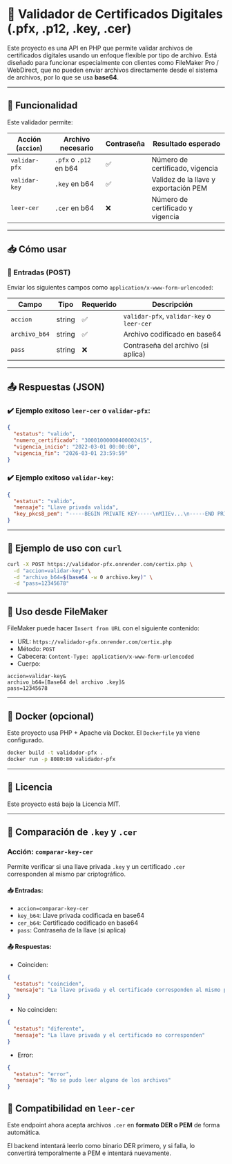 # 🔐 Validador de Certificados Digitales (.pfx, .p12, .key, .cer)

Este proyecto es una API en PHP que permite validar archivos de certificados digitales usando un enfoque flexible por tipo de archivo. Está diseñado para funcionar especialmente con clientes como FileMaker Pro / WebDirect, que no pueden enviar archivos directamente desde el sistema de archivos, por lo que se usa **base64**.

---

## 🚀 Funcionalidad

Este validador permite:

| Acción (`accion`)   | Archivo necesario       | Contraseña | Resultado esperado                          |
|---------------------|-------------------------|------------|---------------------------------------------|
| `validar-pfx`       | `.pfx` o `.p12` en b64   | ✅         | Número de certificado, vigencia             |
| `validar-key`       | `.key` en b64            | ✅         | Validez de la llave y exportación PEM       |
| `leer-cer`          | `.cer` en b64            | ❌         | Número de certificado y vigencia            |

---

## 📥 Cómo usar

### 🔐 Entradas (POST)

Enviar los siguientes campos como `application/x-www-form-urlencoded`:

| Campo           | Tipo     | Requerido | Descripción                                  |
|------------------|----------|-----------|----------------------------------------------|
| `accion`         | string   | ✅        | `validar-pfx`, `validar-key` o `leer-cer`     |
| `archivo_b64`    | string   | ✅        | Archivo codificado en base64                  |
| `pass`           | string   | ❌        | Contraseña del archivo (si aplica)            |

---

## 📤 Respuestas (JSON)

### ✔️ Ejemplo exitoso `leer-cer` o `validar-pfx`:
```json
{
  "estatus": "valido",
  "numero_certificado": "30001000000400002415",
  "vigencia_inicio": "2022-03-01 00:00:00",
  "vigencia_fin": "2026-03-01 23:59:59"
}
```

### ✔️ Ejemplo exitoso `validar-key`:
```json
{
  "estatus": "valido",
  "mensaje": "Llave privada valida",
  "key_pkcs8_pem": "-----BEGIN PRIVATE KEY-----\nMIIEv...\n-----END PRIVATE KEY-----"
}
```

---

## 🔧 Ejemplo de uso con `curl`

```bash
curl -X POST https://validador-pfx.onrender.com/certix.php \
  -d "accion=validar-key" \
  -d "archivo_b64=$(base64 -w 0 archivo.key)" \
  -d "pass=12345678"
```

---

## 📡 Uso desde FileMaker

FileMaker puede hacer `Insert from URL` con el siguiente contenido:

- URL: `https://validador-pfx.onrender.com/certix.php`
- Método: `POST`
- Cabecera: `Content-Type: application/x-www-form-urlencoded`
- Cuerpo:
```text
accion=validar-key&
archivo_b64=[Base64 del archivo .key]&
pass=12345678
```

---

## 🐳 Docker (opcional)

Este proyecto usa PHP + Apache vía Docker. El `Dockerfile` ya viene configurado.

```bash
docker build -t validador-pfx .
docker run -p 8080:80 validador-pfx
```

---

## 📄 Licencia

Este proyecto está bajo la Licencia MIT.

---

## 🔁 Comparación de `.key` y `.cer`

### Acción: `comparar-key-cer`

Permite verificar si una llave privada `.key` y un certificado `.cer` corresponden al mismo par criptográfico.

#### 📥 Entradas:
- `accion=comparar-key-cer`
- `key_b64`: Llave privada codificada en base64
- `cer_b64`: Certificado codificado en base64
- `pass`: Contraseña de la llave (si aplica)

#### 📤 Respuestas:

- Coinciden:
```json
{
  "estatus": "coinciden",
  "mensaje": "La llave privada y el certificado corresponden al mismo par"
}
```

- No coinciden:
```json
{
  "estatus": "diferente",
  "mensaje": "La llave privada y el certificado no corresponden"
}
```

- Error:
```json
{
  "estatus": "error",
  "mensaje": "No se pudo leer alguno de los archivos"
}
```

## 🧾 Compatibilidad en `leer-cer`

Este endpoint ahora acepta archivos `.cer` en **formato DER o PEM** de forma automática.

El backend intentará leerlo como binario DER primero, y si falla, lo convertirá temporalmente a PEM e intentará nuevamente.
